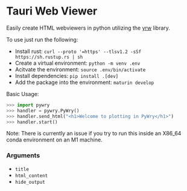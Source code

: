 # Tauri Web Viewer

Easily create HTML webviewers in python utilizing the [yrw](https://github.com/tauri-apps/wry) library.

To use just run the following:
- Install rust: `curl --proto '=https' --tlsv1.2 -sSf https://sh.rustup.rs | sh`
- Create a virtual environment: `python -m venv .env`
- Acitvate the environment: `source .env/bin/activate`
- Install dependencies: `pip install .[dev]`
- Add the package into the environment: `maturin develop`


Basic Usage:
```python
>>> import pywry
>>> handler = pywry.PyWry()
>>> handler.send_html("<h1>Welcome to plotting in PyWry</h1>")
>>> handler.start()
```
Note: There is currently an issue if you try to run this inside an X86_64 conda
environment on an M1 machine.


### Arguments

- `title`
- `html_content`
- `hide_output`
